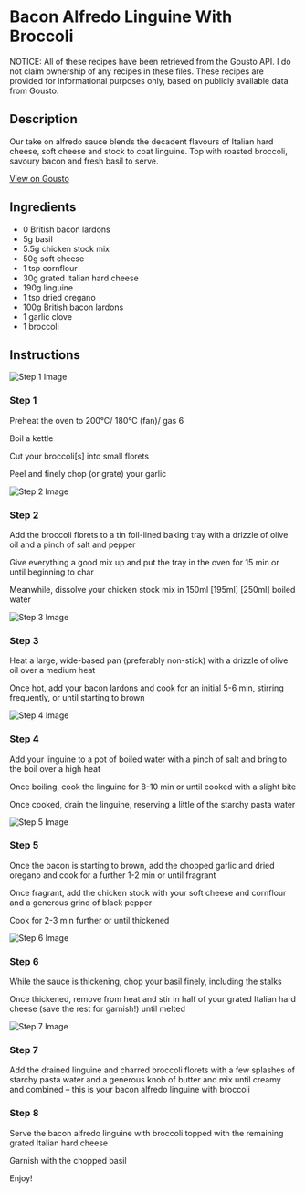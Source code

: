 # Bacon Alfredo Linguine With Broccoli

NOTICE: All of these recipes have been retrieved from the Gousto API. I do not claim ownership of any recipes in these files. These recipes are provided for informational purposes only, based on publicly available data from Gousto.

## Description

Our take on alfredo sauce blends the decadent flavours of Italian hard cheese, soft cheese and stock to coat linguine. Top with roasted broccoli, savoury bacon and fresh basil to serve.

[View on Gousto](https://www.gousto.co.uk/recipes/cookbook/pancetta-alfredo-linguine-with-broccoli)

## Ingredients

- 0 British bacon lardons
- 5g basil
- 5.5g chicken stock mix
- 50g soft cheese
- 1 tsp cornflour
- 30g grated Italian hard cheese
- 190g linguine
- 1 tsp dried oregano
- 100g British bacon lardons
- 1 garlic clove
- 1 broccoli

## Instructions

![Step 1 Image](https://production-media.gousto.co.uk/cms/recipe-step-image/Step-1-1663689973918-x200.jpg)

### Step 1

Preheat the oven to 200°C/ 180°C (fan)/ gas 6

Boil a kettle

Cut your broccoli[s] into small florets

Peel and finely chop (or grate) your garlic

![Step 2 Image](https://production-media.gousto.co.uk/cms/recipe-step-image/Step-2-1663689971162-x200.jpg)

### Step 2

Add the broccoli florets to a tin foil-lined baking tray with a drizzle of olive oil and a pinch of salt and pepper

Give everything a good mix up and put the tray in the oven for 15 min or until beginning to char

Meanwhile, dissolve your chicken stock mix in 150ml <span class="text-purple">[195ml]</span><span class="text-danger"> [250ml]</span> boiled water

![Step 3 Image](https://production-media.gousto.co.uk/cms/recipe-step-image/Step-3-1663689956556-x200.jpg)

### Step 3

Heat a large, wide-based pan (preferably non-stick) with a drizzle of olive oil over a medium heat

Once hot, add your bacon lardons and cook for an initial 5-6 min, stirring frequently, or until starting to brown

![Step 4 Image](https://production-media.gousto.co.uk/cms/recipe-step-image/Step-4-1663689966037-x200.jpg)

### Step 4

Add your linguine to a pot of boiled water with a pinch of salt and bring to the boil over a high heat

Once boiling, cook the linguine for 8-10 min or until cooked with a slight bite

Once cooked, drain the linguine, reserving a little of the starchy pasta water

![Step 5 Image](https://production-media.gousto.co.uk/cms/recipe-step-image/Step-5-1663689979267-x200.jpg)

### Step 5

Once the bacon is starting to brown, add the chopped garlic and dried oregano and cook for a further 1-2 min or until fragrant

Once fragrant, add the chicken stock with your soft cheese and cornflour and a generous grind of black pepper

Cook for 2-3 min further or until thickened

![Step 6 Image](https://production-media.gousto.co.uk/cms/recipe-step-image/Step-6-1663689985256-x200.jpg)

### Step 6

While the sauce is thickening, chop your basil finely, including the stalks

Once thickened, remove from heat and stir in half of your grated Italian hard cheese (save the rest for garnish!) until melted

![Step 7 Image](https://production-media.gousto.co.uk/cms/recipe-step-image/Step-7-1663689988616-x200.jpg)

### Step 7

Add the drained linguine and charred broccoli florets with a few splashes of starchy pasta water and a generous knob of butter and mix until creamy and combined – this is your bacon alfredo linguine with broccoli

### Step 8

Serve the bacon alfredo linguine with broccoli topped with the remaining grated Italian hard cheese

Garnish with the chopped basil

Enjoy!

